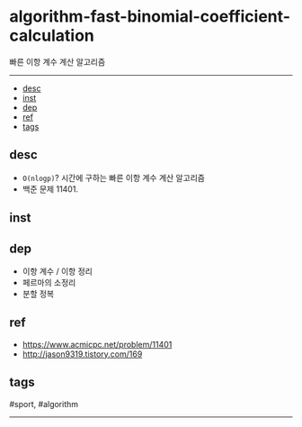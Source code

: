 # algorithm-fast-binomial-coefficient-calculation

빠른 이항 계수 계산 알고리즘

--------------------------

- [desc](#desc)
- [inst](#inst)
- [dep](#dep)
- [ref](#ref)
- [tags](#tags)

## desc
- `O(nlogp)`? 시간에 구하는 빠른 이항 계수 계산 알고리즘
- 백준 문제 11401.

## inst



## dep
- 이항 계수 / 이항 정리
- 페르마의 소정리
- 분할 정복

## ref
- https://www.acmicpc.net/problem/11401
- http://jason9319.tistory.com/169

## tags
  #sport, #algorithm



--------------------------

 